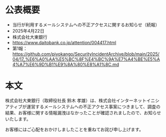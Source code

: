 # 公表概要
- 当行が利用するメールシステムへの不正アクセスに関するお知らせ（続報）
- 2025年4月22日
- 株式会社大東銀行
- https://www.daitobank.co.jp/attention/004417.html
- 第1報：https://github.com/piyokango/SecurityIncidentArchive/blob/main/2025/04/17_%E6%A0%AA%E5%BC%8F%E4%BC%9A%E7%A4%BE%E5%A4%A7%E6%9D%B1%E9%8A%80%E8%A1%8C.md

# 本文
株式会社大東銀行（取締役社長 鈴木 孝雄）は、株式会社インターネットイニシアティブが運営するメールシステムへの不正アクセス事案につきまして、調査の結果、お客様に関する情報漏洩はなかったことが確認されましたので、お知らせいたします。

お客様にはご心配をおかけしましたことを重ねてお詫び申し上げます。
